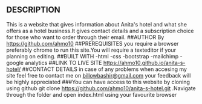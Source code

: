 ## DESCRIPTION
This is a website that gives information about Anita's hotel and what she  offers as a hotel business.It gives contact details and a subscription choice for those who want to order through their email.
##AUTHOR
By https://github.com/ahmo10
##PREREQUISITES
you require a browser preferably chrome to run this site.You will require a texteditor if your planning on editing.
##BUILT WITH
-html
-css
-bootstrap
-mailchimp
-google analytics
##LINK TO LIVE SITE
https://ahmo10.github.io/anita-s-hotel/
##CONTACT DETAILS
in case of any problems when accesing my site feel free to contact me on billowbashir@gmail.com your feedback will be highly appreciated
###You can have access to this website by cloning using github git clone https://github.com/ahmo10/anita-s-hotel.git .Navigate through the folder and open index.html using your favourite browser

